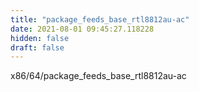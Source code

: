 ```yaml
---
title: "package_feeds_base_rtl8812au-ac"
date: 2021-08-01 09:45:27.118228
hidden: false
draft: false
---
```


x86/64/package_feeds_base_rtl8812au-ac

